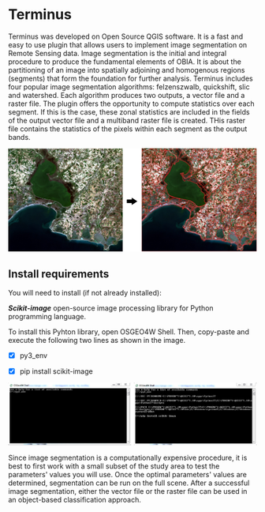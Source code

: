 # Terminus
Terminus was developed on Open Source QGIS software. It is a fast and easy to use plugin that allows users to implement image segmentation on Remote Sensing data.
Image segmentation is the initial and integral procedure to produce the fundamental elements of OBIA. It is about the partitioning of an image into spatially adjoining and homogenous regions (segments) that form the foundation for further analysis. Terminus includes four popular image segmentation algorithms: felzenszwalb, quickshift, slic and watershed. Each algorithm produces two outputs, a vector file and a raster file. The plugin offers the opportunity to compute statistics over each segment. If this is the case, these zonal statistics are included in the fields of the output vector file and a multiband raster file is created. THis raster file contains the statistics of the pixels within each segment as the output bands.

![alt text](https://github.com/ikotarid/Terminus/blob/main/aux/plugin_documantation.jpg)

## Install requirements
You will need to install (if not already installed):

***Scikit-image*** open-source image processing library for Python programming language.

To install this Pyhton library, open OSGEO4W Shell.
Then, copy-paste and execute the following two lines as shown in the image.

- [x] py3_env

- [x] pip install scikit-image

![alt text](https://github.com/ikotarid/Terminus/blob/main/aux/osgeo4w.jpg)

Since image segmentation is a computationally expensive procedure, it is best to first work with a small subset of the study area to test the parameters' values you will use.
Once the optimal parameters' values are determined, segmentation can be run on the full scene. After a successful image segmentation, either the vector file or the raster file can be used in an object-based classification approach.
